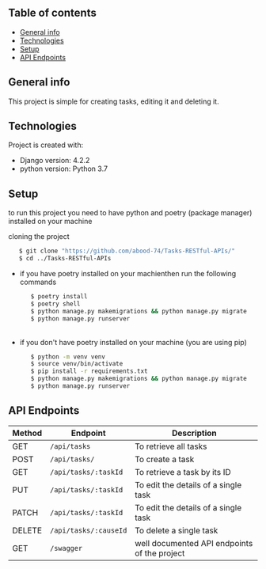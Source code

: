 ## Table of contents
* [General info](#general-info)
* [Technologies](#technologies)
* [Setup](#setup)
* [API Endpoints](#api-endpoints)
## General info
This project is simple for creating tasks, editing it and deleting it.
## Technologies
Project is created with:
* Django version: 4.2.2
* python version: Python 3.7
## Setup

to run this project you need to have python and poetry (package manager) installed on your machine

  cloning the project 
  ```bash
     $ git clone "https://github.com/abood-74/Tasks-RESTful-APIs/"
     $ cd ../Tasks-RESTful-APIs
  ```

- if you have poetry installed on your machienthen run the following commands
  ```bash
     $ poetry install 
     $ poetry shell
     $ python manage.py makemigrations && python manage.py migrate
     $ python manage.py runserver
  ```
    </br>
- if you don't have poetry installed on your machine (you are using pip)
  ```bash 
     $ python -m venv venv
     $ source venv/bin/activate
     $ pip install -r requirements.txt
     $ python manage.py makemigrations && python manage.py migrate
     $ python manage.py runserver
## API Endpoints

| Method          | Endpoint | Description                                |
|-------------------------|--------|--------------------------------------|
| GET | `/api/tasks` | To retrieve all tasks |
| POST | `/api/tasks/` | To create a task |
| GET | `/api/tasks/:taskId` | To retrieve a task by its ID |
| PUT | `/api/tasks/:taskId` | To edit the details of a single task  |
| PATCH | `/api/tasks/:taskId` | To edit the details of a single task  |
| DELETE | `/api/tasks/:causeId` | To delete a single task |
| GET | `/swagger` | well documented API endpoints of the project |





